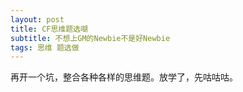 ```yaml
---
layout: post
title: CF思维题选㗅
subtitle: 不想上GM的Newbie不是好Newbie
tags: 思维 题选做
---
```


再开一个坑，整合各种各样的思维题。放学了，先咕咕咕。